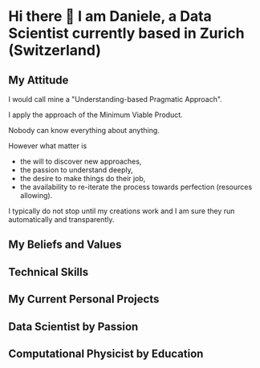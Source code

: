 # Hi there 👋 I am Daniele, a Data Scientist currently based in Zurich (Switzerland)

<!--
This is a comment
**scod84/scod84** is a ✨ _special_ ✨ repository because its `README.md` (this file) appears on your GitHub profile.

DS: check out https://www.youtube.com/watch?v=KhGWbt1dAKQ

Here are some ideas to get you started:

- 🔭 I’m currently working on ...
- 🌱 I’m currently learning ...
- 👯 I’m looking to collaborate on ...
- 🤔 I’m looking for help with ...
- 💬 Ask me about ...
- 📫 How to reach me: ...
- 😄 Pronouns: ...
- ⚡ Fun fact: ...
-->

## My Attitude
I would call mine a "Understanding-based Pragmatic Approach".

I apply the approach of the Minimum Viable Product.

Nobody can know everything about anything.

However what matter is 
- the will to discover new approaches, 
- the passion to understand deeply, 
- the desire to make things do their job, 
- the availability to re-iterate the process towards perfection (resources allowing).

I typically do not stop until my creations work and I am sure they run automatically and transparently.


## My Beliefs and Values


## Technical Skills


## My Current Personal Projects


## Data Scientist by Passion


## Computational Physicist by Education

